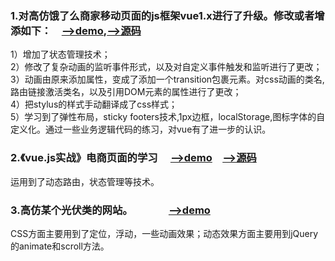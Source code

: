 ### 1.对高仿饿了么商家移动页面的js框架vue1.x进行了升级。修改或者增添如下：　[-->demo](https://cangsayi.github.io/eleme/),[-->源码](https://github.com/cangsayi/imitate-project/tree/master/vue2.x-eleme)
1）增加了状态管理技术；</br>
2）修改了复杂动画的监听事件形式，以及对自定义事件触发和监听进行了更改；</br>
3）动画由原来添加属性，变成了添加一个transition包裹元素。对css动画的类名,路由链接激活类名，以及引用DOM元素的属性进行了更改；</br>
4）把stylus的样式手动翻译成了css样式；</br>
5）学习到了弹性布局，sticky footers技术,1px边框，localStorage,图标字体的自定义化。通过一些业务逻辑代码的练习，对vue有了进一步的认识。
### 2.《vue.js实战》电商页面的学习 　[-->demo](https://cangsayi.github.io/shopping.html)　[-->源码](https://github.com/cangsayi/imitate-project/tree/master/vue2.x-shopping)
运用到了动态路由，状态管理等技术。
### 3.高仿某个光伏类的网站。　　　　[-->demo](https://cangsayi.github.io/imitate-project/jquery-pv/)
CSS方面主要用到了定位，浮动，一些动画效果；动态效果方面主要用到jQuery的animate和scroll方法。